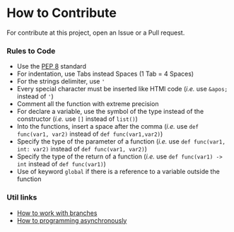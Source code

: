 # How to Contribute
For contribute at this project, open an Issue or a Pull request.

### Rules to Code

* Use the [PEP 8](https://www.python.org/dev/peps/pep-0008/) standard
* For indentation, use Tabs instead Spaces (1 Tab = 4 Spaces)
* For the strings delimiter, use `'`
* Every special character must be inserted like HTMl code (_i.e._ use `&apos;` instead of `'`)
* Comment all the function with extreme precision
* For declare a variable, use the symbol of the type instead of the constructor (_i.e._ use `[]` instead of `list()`)
* Into the functions, insert a space after the comma (_i.e._ use `def func(var1, var2)` instead of `def func(var1,var2)`)
* Specify the type of the parameter of a function (_i.e._ use `def func(var1, int: var2)` instead of `def func(var1, var2)`)
* Specify the type of the return of a function (_i.e._ use `def func(var1) -> int` instead of `def func(var1)`)
* Use of keyword `global` if there is a reference to a variable outside the function

### Util links

* [How to work with branches](https://www.robinwieruch.de/git-team-workflow)
* [How to programming asynchronously](https://medium.com/@pekelny/fake-event-loop-python3-7498761af5e0)
